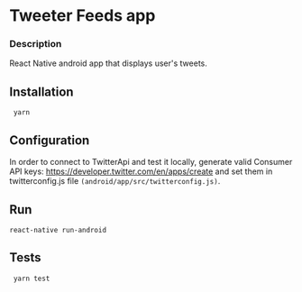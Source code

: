 # Tweeter Feeds app
### Description
React Native android app that displays user's tweets.

## Installation
```
 yarn
  ```
## Configuration
In order to connect to TwitterApi and test it locally, generate valid Consumer API keys:
https://developer.twitter.com/en/apps/create
and set them in twitterconfig.js file
``` (android/app/src/twitterconfig.js) ```.

## Run
```
react-native run-android
```

## Tests
```
 yarn test
 ```

